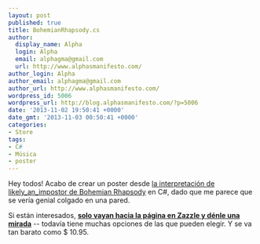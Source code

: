 ```yaml
---
layout: post
published: true
title: BohemianRhapsody.cs
author:
  display_name: Alpha
  login: Alpha
  email: alphagma@gmail.com
  url: http://www.alphasmanifesto.com/
author_login: Alpha
author_email: alphagma@gmail.com
author_url: http://www.alphasmanifesto.com/
wordpress_id: 5006
wordpress_url: http://blog.alphasmanifesto.com/?p=5006
date: '2013-11-02 19:50:41 +0000'
date_gmt: '2013-11-03 00:50:41 +0000'
categories:
- Store
tags:
- C#
- Música
- poster
---
```


Hey todos! Acabo de crear un poster desde [la interpretación de likely_an_impostor de Bohemian Rhapsody](http://www.reddit.com/r/AskReddit/comments/1poo0n/programmers_of_reddit_how_would_you_sum_up_a/cd4j9iq) en C#, dado que me parece que se vería genial colgado en una pared.

Si están interesados, **[solo vayan hacia la página en Zazzle y dénle una mirada](http://www.zazzle.com/bohemianrhapsody_cs_posters-228346427007677040)** -- todavía tiene muchas opciones de las que pueden elegir. Y se va tan barato como $ 10.95.
